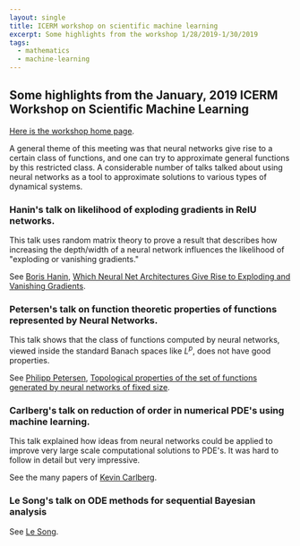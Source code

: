 ```yaml
---
layout: single
title: ICERM workshop on scientific machine learning
excerpt: Some highlights from the workshop 1/28/2019-1/30/2019
tags: 
  - mathematics
  - machine-learning
---
```


## Some highlights from the January, 2019 ICERM Workshop on Scientific Machine Learning

[Here is the workshop home page](https://icerm.brown.edu/events/ht19-1-sml/).

A general theme of this meeting was that neural networks give rise to a certain class of functions, and one can
try to approximate general functions by this restricted class.  A considerable number of talks talked about using
neural networks as a tool to approximate solutions to various types of dynamical systems.

### Hanin's talk on likelihood of exploding gradients in RelU networks.

This talk uses random matrix theory to prove a result that describes
how increasing the depth/width of a neural network influences the
likelihood of "exploding or vanishing gradients."

See [Boris Hanin](http://www.math.tamu.edu/~bhanin/),  [Which Neural Net Architectures Give Rise to Exploding and Vanishing Gradients](https://arxiv.org/abs/1801.03744).

### Petersen's talk on function theoretic properties of functions represented by Neural Networks.

This talk shows that the class of functions computed by neural networks, viewed inside the standard Banach spaces like $L^{p}$, does not have good properties.  

See [Philipp Petersen](https://www.maths.ox.ac.uk/people/philipp.petersen), [Topological properties of the set of functions generated by neural networks of fixed size](https://arxiv.org/abs/1806.08459).

### Carlberg's talk on reduction of order in numerical PDE's using machine learning.

This talk explained how ideas from neural networks could be applied to improve very large scale computational
solutions to PDE's.  It was hard to follow in detail but very impressive.

See the many papers of [Kevin Carlberg](https://www.sandia.gov/~ktcarlb/).

### Le Song's talk on ODE methods for sequential Bayesian analysis

See [Le Song](https://www.cc.gatech.edu/~lsong/index.html). 
